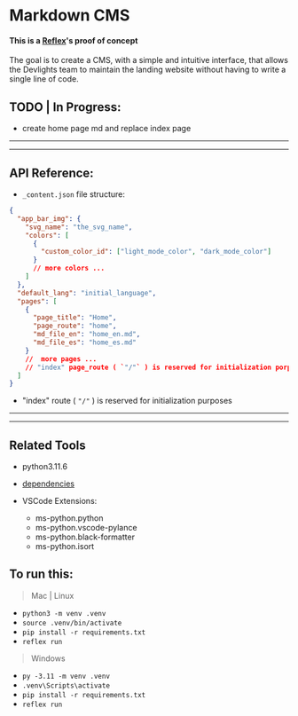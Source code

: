 # Markdown CMS

#### This is a [Reflex](https://reflex.dev/)'s proof of concept

The goal is to create a CMS, with a simple and intuitive interface, that allows the Devlights team to maintain the landing website without having to write a single line of code.

## TODO | In Progress:

- create home page md and replace index page

---

---

## API Reference:

- `_content.json` file structure:

```json
{
  "app_bar_img": {
    "svg_name": "the_svg_name",
    "colors": [
      {
        "custom_color_id": ["light_mode_color", "dark_mode_color"]
      }
      // more colors ...
    ]
  },
  "default_lang": "initial_language",
  "pages": [
    {
      "page_title": "Home",
      "page_route": "home",
      "md_file_en": "home_en.md",
      "md_file_es": "home_es.md"
    }
    //  more pages ...
    // "index" page_route ( `"/"` ) is reserved for initialization porposes
  ]
}
```

- "index" route ( `"/"` ) is reserved for initialization purposes

---

---

## Related Tools

- python3.11.6
- [dependencies](requirements.txt)

- VSCode Extensions:
  - ms-python.python
  - ms-python.vscode-pylance
  - ms-python.black-formatter
  - ms-python.isort

## To run this:

> Mac | Linux

- `python3 -m venv .venv`
- `source .venv/bin/activate`
- `pip install -r requirements.txt`
- `reflex run`

> Windows

- `py -3.11 -m venv .venv`
- `.venv\Scripts\activate`
- `pip install -r requirements.txt`
- `reflex run`
